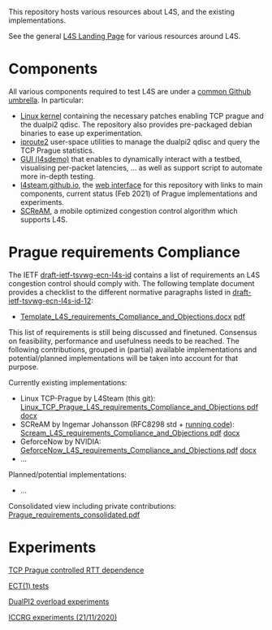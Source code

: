 This repository hosts various resources about L4S, and the existing implementations.

See the general [L4S Landing Page](https://riteproject.eu/dctth) for various resources around L4S.

# Components

All various components required to test L4S are under a [common Github umbrella](https://github.com/L4Steam). In particular:
- [Linux kernel](https://github.com/L4Steam/linux) containing the necessary patches
enabling TCP prague and the dualpi2 qdisc. The repository also provides
pre-packaged debian binaries to ease up experimentation.
- [iproute2](https://github.com/L4steam/iproute2) user-space utilities to manage
the dualpi2 qdisc and query the TCP Prague statistics.
- [GUI (l4sdemo)](https://github.com/L4steam/l4sdemo) that enables to dynamically interact with a testbed,
visualising per-packet latencies, ... as well as support script to automate more
in-depth testing.
- [l4steam.github.io](https://github.com/L4STeam/l4steam.github.io), the [web interface](https://l4steam.github.io/) for this repository with links to main components, current status (Feb 2021) of Prague implementations and experiments.
- [SCReAM](https://github.com/L4Steam/scream), a mobile optimized congestion control algorithm which supports L4S.

# Prague requirements Compliance

The IETF [draft-ietf-tsvwg-ecn-l4s-id](https://datatracker.ietf.org/doc/draft-ietf-tsvwg-ecn-l4s-id/) contains a list of requirements an L4S congestion control should comply with. The following template document provides a checklist to the different normative paragraphs listed in [draft-ietf-tsvwg-ecn-l4s-id-12](https://datatracker.ietf.org/doc/html/draft-ietf-tsvwg-ecn-l4s-id-12):
- [Template_L4S_requirements_Compliance_and_Objections.docx](https://l4steam.github.io/PragueReqs/Template_L4S_requirements_Compliance_and_Objections.docx)   [pdf](https://l4steam.github.io/PragueReqs/Template_L4S_requirements_Compliance_and_Objections.pdf)

This list of requirements is still being discussed and finetuned. Consensus on feasibility, performance and usefulness needs to be reached. The following contributions, grouped in (partial) available implementations and potential/planned implementations will be taken into account for that purpose.

Currently existing implementations:
- Linux TCP-Prague by L4Steam (this git): [Linux_TCP_Prague_L4S_requirements_Compliance_and_Objections pdf](https://l4steam.github.io/PragueReqs/Linux_TCP_Prague_L4S_requirements_Compliance_and_Objections.pdf)   [docx](https://l4steam.github.io/PragueReqs/Linux_TCP_Prague_L4S_requirements_Compliance_and_Objections.docx)
- SCReAM by Ingemar Johansson (RFC8298 std + [running code](https://github.com/L4Steam/scream)): [Scream_L4S_requirements_Compliance_and_Objections pdf](https://l4steam.github.io/PragueReqs/Scream_L4S_requirements_Compliance_and_Objections.pdf)   [docx](https://l4steam.github.io/PragueReqs/Scream_L4S_requirements_Compliance_and_Objections.docx)
- GeforceNow by NVIDIA: [GeforceNow_L4S_requirements_Compliance_and_Objections pdf](https://l4steam.github.io/PragueReqs/GeforceNow_L4S_requirements_Compliance_and_Objections.pdf)   [docx](https://l4steam.github.io/PragueReqs/GeforceNow_L4S_requirements_Compliance_and_Objections.docx)
- ...

Planned/potential implementations:
- ...

Consolidated view including private contributions: [Prague_requirements_consolidated.pdf](https://l4steam.github.io/PragueReqs/Prague_requirements_consolidated.pdf)

# Experiments

[TCP Prague controlled RTT dependence](rtt-independence)

[ECT(1) tests](ect1-tests)

[DualPI2 overload experiments](overload-experiments)

[ICCRG experiments (21/11/2020)](iccrg-exp)
